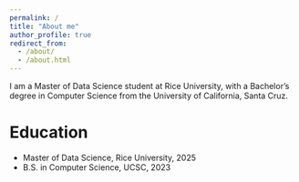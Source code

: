```yaml
---
permalink: /
title: "About me"
author_profile: true
redirect_from: 
  - /about/
  - /about.html
---
```


I am a Master of Data Science student at Rice University, with a Bachelor’s degree in Computer Science from the University of California, Santa Cruz.

Education
======
* Master of Data Science, Rice University, 2025
* B.S. in Computer Science, UCSC, 2023